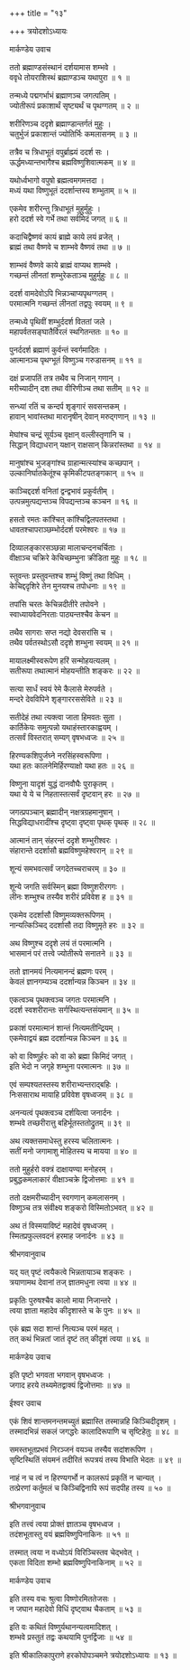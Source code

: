 +++
title = "१३"

+++
त्रयोदशोऽध्यायः   
  
मार्कण्डेय उवाच   
  
ततो ब्रह्माण्डसंस्थानं दर्शयामास शम्भवे ।  
ववृधे तोयराशिस्थं ब्रह्माण्डञ्च यथापुरा ॥ १ ॥  
  
तन्मध्ये पद्मगर्भाभं ब्रह्माणञ्च जगत्पतिम् ।  
ज्योतीरूपं प्रकाशार्थं सृष्ट्यर्थं च पृथग्गतम् ॥ २ ॥  
  
शरीरिणञ्च ददृशे ब्रह्माण्डान्तर्गतं मुहुः ।  
चतुर्भुजं प्रकाशान्तं ज्योतिर्भिः कमलासनम् ॥ ३ ॥  
  
तत्रैव च त्रिधाभूतं वपुर्ब्राह्म्यं ददर्श सः ।  
ऊर्द्धमध्यान्तभागैश्च ब्रह्मविष्णुशिवात्मकम् ॥ ४ ॥  
  
यथोर्ध्वभागो वपुषो ब्रह्मत्वमगमत्तदा ।  
मध्यं यथा विष्णुभूतं ददर्शान्तस्य शम्भुताम् ॥ ५ ॥  
  
एकमेव शरीरन्तु त्रिधाभूतं मुहुर्मुहुः ।  
हरो ददर्श स्वे गर्भे तथा सर्वमिदं जगत् ॥ ६ ॥  
  
कदाचिद्वैष्णवं कायं ब्राह्मे काये लयं व्रजेत् ।  
ब्राह्मं तथा वैष्णवे च शाम्भवे वैष्णवं तथा ॥ ७ ॥  
  
शाम्भवं वैष्णवे काये ब्राह्मं वाप्यथ शाम्भवे ।  
गच्छन्तं लीनतां शम्भुरेकताञ्च मुहुर्मुहुः ॥ ८ ॥  
  
ददर्श वामदेवोऽपि भिन्नञ्चाप्यपृथग्गतम् ।  
परमात्मनि गच्छन्तं लीनतां तद्वपुः स्वयम् ॥ ९ ॥  
  
तन्मध्ये पृथिवीं शम्भुर्ददर्श विततां जले ।  
महापर्वतसङ्घातैर्विरलं स्थगितन्ततः ॥ १० ॥  
  
पुनर्ददर्श ब्रह्माणं कुर्वन्तं स्वर्गमादितः ।  
आत्मानञ्च पृथग्भूतं विष्णुञ्च गरुडासनम् ॥ ११ ॥  
  
दक्षं प्रजापतिं तत्र तथैव च निजान् गणान् ।  
मरीच्यादीन् दश तथा वीरिणीञ्च तथा सतीम् ॥ १२ ॥  
  
सन्ध्यां रतिं च कन्दर्प शृङ्गारं सवसन्तकम् ।  
हावान् भावांस्तथा मारानृषीन् देवान् मरुद्गणान् ॥ १३ ॥  
  
मेघांश्च चन्द्रं सूर्यञ्च वृक्षान् वल्लीस्तृणानि च ।  
सिद्धान् विद्याधरान् यक्षान् राक्षसान् किन्नरांस्तथा ॥ १४ ॥  
  
मानुषांश्च भुजङ्गांश्च ग्राहान्मत्स्यांश्च कच्छपान् ।  
उल्कानिर्घातकेतूंश्च कृमिकीटपतङ्गकान् ॥ १५ ॥  
  
काञ्चिद्ददर्श वनितां द्वन्द्वभावं प्रकुर्वतीम् ।  
उत्पन्नमुत्पद्यन्तञ्च विपद्यन्तञ्च कञ्चन ॥ १६ ॥  
  
हसतो रमतः कांश्चित् कांश्चिद्विलपतस्तथा ।  
धावतश्चापराञ्छम्भोर्ददर्श परमेश्वरः ॥ १७ ॥  
  
दिव्यालङ्कारसञ्छन्ना मालाचन्दनचर्चिताः ।  
वीक्षाञ्च चक्रिरे केचिच्छम्भुना क्रीडिता मुहुः ॥ १८ ॥  
  
स्तुवन्तः प्रस्तुवन्तश्च शम्भुं विष्णुं तथा विधिम् ।  
केचिद्ददृशिरे तेन मुनयश्च तपोधनाः ॥ १९ ॥  
  
तपांसि चरतः केचिन्नदीतीरे तपोवने ।  
स्वाध्यायवेदनिरताः पाठ्यन्तश्चैव केचन ॥   
  
तथैव सागराः सप्त नद्यो देवसरांसि च ।  
तथैव पर्वतस्थोऽसौ ददृशे शम्भुना स्वयम् ॥ २१ ॥  
  
मायालक्ष्मीस्वरूपेण हरिं सन्मोहयत्यलम् ।  
सतीरूपा तथात्मानं मोहयन्तीति शङ्करः ॥ २२ ॥  
  
सत्या सार्धं स्वयं रेमे कैलासे मेरुपर्वते ।  
मन्दरे देवविपिने शृङ्गाररससेविते ॥ २३ ॥  
  
सतीदेहं तथा त्यक्त्वा जाता हिमवतः सुता ।  
कार्तिकेयः समुत्पन्नो यथाहंस्तारकाह्वयम् ।  
तत्सर्वं विस्तरात् सम्यग् वृषभध्वजः ॥ २५ ॥  
  
हिरण्यकशिपुर्जघ्ने नरसिंहस्वरूपिणा ।  
यथा हतः कालनेमिर्हिरण्याक्षो यथा हतः ॥ २६ ॥  
  
विष्णुना यादृशं युद्धं दानवौघैः पुराकृतम् ।  
यथा ये ये च निहतास्तत्सर्वं दृष्टवान् हरः ॥ २७ ॥  
  
जगत्प्रपञ्चान् ब्रह्मादीन् नक्षत्रग्रहमानुषान् ।  
सिद्धविद्याधरादींश्च दृष्ट्वा दृष्ट्वा पृथक् पृथक् ॥ २८ ॥  
  
आत्मानं तान् संहरन्तं ददृशे शम्भुरीश्वरः ।  
संहारान्ते ददर्शासौ ब्रह्मविष्णुमहेश्वरान् ॥ २९ ॥  
  
शून्यं समभवत्सर्वं जगदेतच्चराचरम् ॥ ३० ॥  
  
शून्ये जगति सर्वस्मिन् ब्रह्मा विष्णुशरीरगगः ।  
लीनः शम्भुश्च तस्यैव शरीरं प्रविवेश ह ॥ ३१ ॥  
  
एकमेव ददर्शासौ विष्णुमव्यक्तरूपिणम् ।  
नान्यत्किञ्चिद् ददर्शासौ तदा विष्णुमृते हरः ॥ ३२ ॥  
  
अथ विष्णुश्च ददृशे लयं तं परमात्मनि ।  
भासमानं परं तत्त्वे ज्योतीरूपे सनातने ॥ ३३ ॥  
  
ततो ज्ञानमयं नित्यमानन्दं ब्रह्मणः परम् ।  
केवलं ज्ञानगम्यञ्च ददर्शान्यन्न किञ्चन ॥ ३४ ॥  
  
एकत्वञ्च पृथक्त्वञ्च जगतः परमात्मनि ।  
ददर्श स्वशरीरान्तः सर्गस्थित्यन्तसंयमान् ॥ ३५ ॥  
  
प्रकाशं परमात्मानं शान्तं नित्यमतीन्द्रियम् ।  
एकमेवाद्वयं ब्रह्म ददर्शान्यन्न किञ्चन ॥ ३६ ॥  
  
को वा विष्णुर्हरः को वा को ब्रह्मा किमिदं जगत् ।  
इति भेदो न जगृहे शम्भुना परमात्मनः ॥ ३७ ॥  
  
एवं सम्पश्यतस्तस्य शरीराभ्यन्तराद्बहिः ।  
निःससाराथ मायाहि प्रविवेश वृषध्वजम् ॥ ३८ ॥  
  
अनन्यत्वं पृथक्त्वञ्च दर्शयित्वा जनार्दनः ।  
शम्भवे तच्छरीरात्तु बहिर्भूतस्ततोद्रुतम् ॥ ३९ ॥  
  
अथ त्यक्तसमाधेस्तु हरस्य चलितात्मनः ।  
सतीं मनो जगामाशु मोहितस्य च मायया ॥ ४० ॥  
  
ततो मुहुर्हरो वक्त्रं दाक्षायण्या मनोहरम् ।  
प्रबुद्धकमलाकारं वीक्षाञ्चक्रे द्विजोत्तमाः ॥ ४१ ॥  
  
ततो दक्षमरीच्यादीन् स्वगणान् कमलासनम् ।  
विष्णुञ्च तत्र संवीक्ष्य शङ्करो विस्मितोऽभवत् ॥ ४२ ॥  
  
अथ तं विस्मयाविष्टं महादेवं वृषध्वजम् ।  
स्मितप्रफुल्लवदनं हरमाह जनार्दनः ॥ ४३ ॥  
  
श्रीभगवानुवाच   
  
यद् यत् पृष्टं त्वयैकत्वे भिन्नतायाञ्च शङ्करः ।  
त्रयाणामथ देवानां तज् ज्ञातमधुना त्वया ॥ ४४ ॥  
  
प्रकृतिः पुरुषश्चैव कालो माया निजान्तरे ।  
त्वया ज्ञाता महादेव कीदृशास्ते च के पुनः ॥ ४५ ॥  
  
एकं ब्रह्म सदा शान्तं नित्यञ्च परमं महत् ।  
तत् कथं भिन्नतां जातं दृष्टं तत् कीदृशं त्वया ॥ ४६ ॥  
  
मार्कण्डेय उवाच   
  
इति पृष्टो भगवता भगवान् वृषभध्वजः ।  
जगाद हरये तथ्यमेतद्वाक्यं द्विजोत्तमाः ॥ ४७ ॥  
  
ईश्वर उवाच   
  
एकं शिवं शान्तमनन्तमच्युतं ब्रह्मास्ति तस्मान्नहि किञ्चिदीदृशम् ।  
तस्मादभिन्नं सकलं जगद्धरेः कालादिरूपाणि च सृष्टिहेतुः ॥ ४८ ॥  
  
समस्तभूतप्रभवं निरञ्जनं वयञ्च तस्यैव सदांशरूपिण ।  
सृष्टिस्थितिं संयमनं तदीरितं रूपत्रयं तस्य विभाति भेदतः ॥ ४९ ॥  
  
नाहं न च त्वं न हिरण्यगर्भो न कालरूपं प्रकृतिं न चान्यत् ।  
तत्प्रेरणां कर्तुमलं च किञ्चिद्विनापि रूपं सदपीह तस्य ॥ ५० ॥  
  
श्रीभगवानुवाच   
  
इति तत्त्वं त्वया प्रोक्तं ज्ञातञ्च वृषभध्वज ।  
तदंशभूतास्तु वयं ब्रह्मविष्णुपिनाकिनः ॥ ५१ ॥  
  
तस्मात् त्वया न वध्योऽयं विरिञ्चिस्तव चेद्भवेत् ।  
एकता विदिता शम्भो ब्रह्मविष्णुपिनाकिनाम् ॥ ५२ ॥  
  
मार्कण्डेय उवाच   
  
इति तस्य वचः श्रुत्वा विष्णोरमिततेजसः ।  
न जघान महादेवो विधिं दृष्ट्वाथ चैकताम् ॥ ५३ ॥  
  
इति वः कथितं विष्णुर्यथानन्यत्वमादिशत् ।  
शम्भवे प्रस्तुतं तद्वः कथयामि पुनर्द्विजाः ॥ ५४ ॥  
  
इति श्रीकालिकापुराणे हरकोपोपञ्चमने त्रयोदशोऽध्यायः ॥ १३ ॥  
